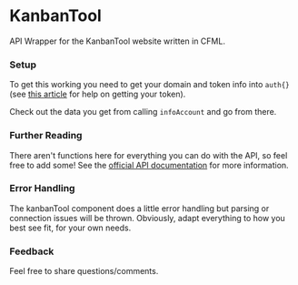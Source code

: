 KanbanTool
==========

API Wrapper for the KanbanTool website written in CFML.

### Setup

To get this working you need to get your domain and token info into `auth{}` (see [this article](http://kanbantool.com/about/api#getting-started) for help on getting your token).

Check out the data you get from calling `infoAccount` and go from there.

### Further Reading

There aren't functions here for everything you can do with the API, so feel free to add some! See the [official API documentation](http://kanbantool.com/about/api#introduction) for more information.

### Error Handling

The kanbanTool component does a little error handling but parsing or connection issues will be thrown. Obviously, adapt everything to how you best see fit, for your own needs.

### Feedback

Feel free to share questions/comments.
